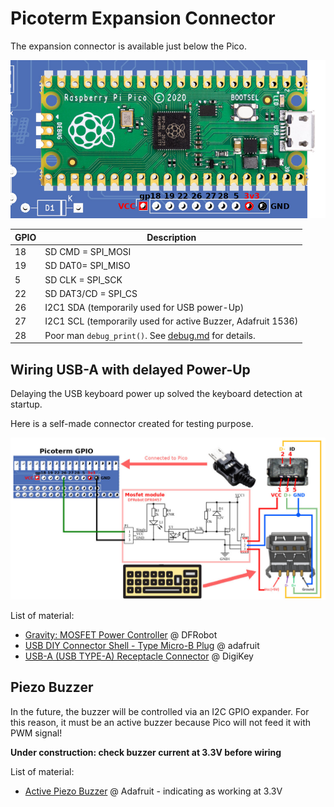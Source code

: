 # Picoterm Expansion Connector

The expansion connector is available just below the Pico.

![Picoterm expansion port](_static/picoterm-conn.jpg)

| GPIO  | Description                                              |
|-------|----------------------------------------------------------|
| 18    | SD CMD = SPI_MOSI                                        |
| 19    | SD DAT0= SPI_MISO                                        |
| 5     | SD CLK = SPI_SCK                                         |
| 22    | SD DAT3/CD = SPI_CS                                      |
| 26    | I2C1 SDA (temporarily used for USB power-Up)             |
| 27    | I2C1 SCL (temporarily used for active Buzzer, Adafruit 1536)     |
| 28    | Poor man `debug_print()`. See [debug.md](debug.md) for details.  |

## Wiring USB-A with delayed Power-Up

Delaying the USB keyboard power up solved the keyboard detection at startup.

Here is a self-made connector created for testing purpose.

![delayed keyboard power-up](_static/picoterm-usb-power.jpg)

List of material:
* [Gravity: MOSFET Power Controller](https://www.dfrobot.com/product-1567.html) @ DFRobot
* [USB DIY Connector Shell - Type Micro-B Plug](https://www.adafruit.com/product/1390) @ adafruit
* [USB-A (USB TYPE-A) Receptacle Connector](https://www.digikey.be/nl/products/detail/on-shore-technology-inc/USB-A1HSW6/2677750) @ DigiKey

## Piezo Buzzer

In the future, the buzzer will be controlled via an I2C GPIO expander. For this reason, it must be an active buzzer because Pico will not feed it with PWM signal!

__Under construction: check buzzer current at 3.3V before wiring__

List of material:
* [Active Piezo Buzzer](https://www.adafruit.com/product/1536) @ Adafruit - indicating as working at 3.3V
